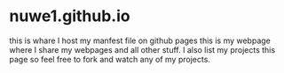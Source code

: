 # nuwe1.github.io 
this is whare I host my manfest file on github pages
this is my webpage where I share my webpages and all other stuff. I also list my projects this page so feel free to fork and watch any of my projects. 
